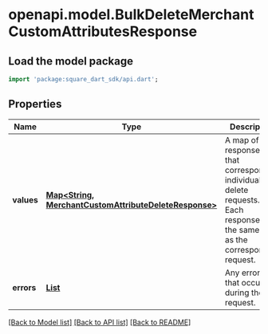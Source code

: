 # openapi.model.BulkDeleteMerchantCustomAttributesResponse

## Load the model package
```dart
import 'package:square_dart_sdk/api.dart';
```

## Properties
Name | Type | Description | Notes
------------ | ------------- | ------------- | -------------
**values** | [**Map<String, MerchantCustomAttributeDeleteResponse>**](MerchantCustomAttributeDeleteResponse.md) | A map of responses that correspond to individual delete requests. Each response has the same key as the corresponding request. | [default to const {}]
**errors** | [**List<Error>**](Error.md) | Any errors that occurred during the request. | [optional] [default to const []]

[[Back to Model list]](../README.md#documentation-for-models) [[Back to API list]](../README.md#documentation-for-api-endpoints) [[Back to README]](../README.md)


